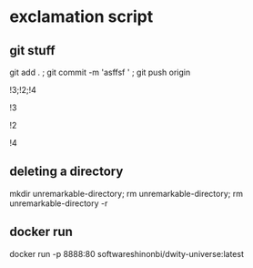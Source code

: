 # exclamation script

## git stuff

git add . ;  git commit -m 'asffsf ' ; git push origin

!3;!2;!4

!3

!2

!4

## deleting a directory

mkdir unremarkable-directory; rm unremarkable-directory; rm unremarkable-directory -r

## docker run

docker run -p 8888:80 softwareshinonbi/dwity-universe:latest